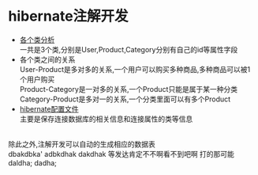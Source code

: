 # hibernate注解开发<br>
* [各个类分析](https://github.com/Moujianming/hibernate2/tree/master/src/com/pojo)<br>
一共是3个类,分别是User,Product,Category分别有自己的id等属性字段<br>
* 各个类之间的关系<br>
User-Product是多对多的关系,一个用户可以购买多种商品,多种商品可以被1个用户购买<br>
Product-Category是一对多的关系,一个Product只能是属于某一种分类<br>
Category-Product是多对一的关系,一个分类里面可以有多个Product<br>
* [hibernate配置文件](https://github.com/Moujianming/hibernate2/blob/master/src/hibernate.cfg.xml)<br>
主要是保存连接数据库的相关信息和连接属性的类等信息<br>
<br>
    除此之外,注解开发可以自动的生成相应的数据表<br>
    dbakdbka'
    adbkdhak
    dakdhak
    等发达肯定不不啊看不到吧啊
    打的那可能
    daldha;
    dadha;
